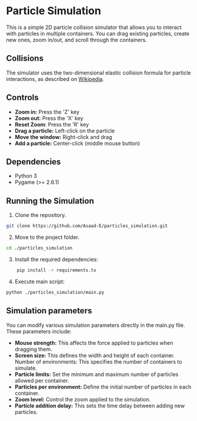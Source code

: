 ﻿# Particle Simulation

This is a simple 2D particle collision simulator that allows you to interact with particles in multiple containers. You can drag existing particles, create new ones, zoom in/out, and scroll through the containers.

## Collisions

The simulator uses the two-dimensional elastic collision formula for particle interactions, as described on [Wikipedia](https://en.wikipedia.org/wiki/Elastic_collision).

## Controls

- **Zoom in:** Press the 'Z' key
- **Zoom out:** Press the 'X' key
- **Reset Zoom**: Press the 'R' key
- **Drag a particle:** Left-click on the particle
- **Move the window:** Right-click and drag
- **Add a particle:** Center-click (middle mouse button)

## Dependencies

- Python 3
- Pygame (>= 2.6.1)

## Running the Simulation

1. Clone the repository.

```bash
git clone https://github.com/Asaad-E/particles_simulation.git
```

2. Move to the project folder.

```bash
cd ./particles_simulation

```

3. Install the required dependencies:

```bash
    pip install -r requirements.tx
```

4. Execute main script:

```bash
python ./particles_simulation/main.py
```

## **Simulation parameters**

You can modify various simulation parameters directly in the main.py file. These parameters include:

- **Mouse strength:** This affects the force applied to particles when dragging them.
- **Screen size:** This defines the width and height of each container.
  Number of environments: This specifies the number of containers to simulate.
- **Particle limits:** Set the minimum and maximum number of particles allowed per container.
- **Particles per environment:** Define the initial number of particles in each container.
- **Zoom level:** Control the zoom applied to the simulation.
- **Particle addition delay:** This sets the time delay between adding new particles.
